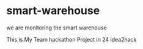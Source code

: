 # smart-warehouse
we are monitoring the smart warehouse

This is My Team hackathon Project in 24 idea2hack 
